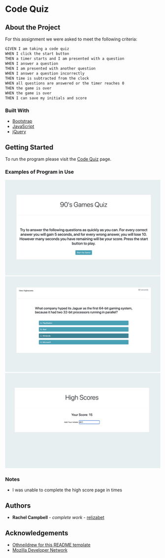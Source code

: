# Code Quiz

## About the Project

For this assignment we were asked to meet the following criteria:

    GIVEN I am taking a code quiz
    WHEN I click the start button
    THEN a timer starts and I am presented with a question
    WHEN I answer a question
    THEN I am presented with another question
    WHEN I answer a question incorrectly
    THEN time is subtracted from the clock
    WHEN all questions are answered or the timer reaches 0
    THEN the game is over
    WHEN the game is over
    THEN I can save my initials and score

### Built With

- <a href="https://getbootstrap.com/">Bootstrap</a>
- <a href="https://developer.mozilla.org/en-US/docs/Web/javascript">JavaScript</a>
- <a href="https://api.jquery.com/">jQuery</a>

## Getting Started

To run the program please visit the <a href="https://relizabet.github.io/Code_Quiz/">Code Quiz</a> page.

### Examples of Program in Use

![Quiz Start](Assets/title_card.png)
![Example Problem](Assets/example_problem.png)
![High Score](Assets/high_score.png)

### Notes

- I was unable to complete the high score page in times

## Authors

- **Rachel Campbell** - _complete work_ - [relizabet](https://github.com/relizabet)

## Acknowledgements

- <a href="https://github.com/othneildrew/Best-README-Template">Othneildrew for this README template</a>
- <a href="https://developer.mozilla.org/en-US/">Mozilla Developer Network</a>
